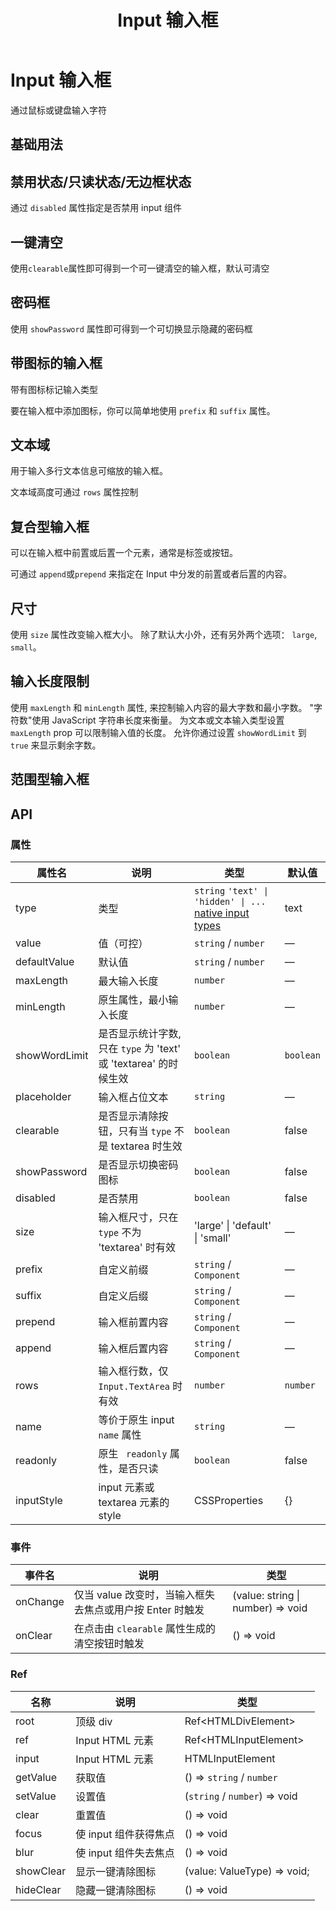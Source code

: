 ﻿---
title: Input 输入框
lang: zh-CN
---

# Input 输入框

通过鼠标或键盘输入字符

## 基础用法

<code src="./basic.tsx" path="input"></code>

## 禁用状态/只读状态/无边框状态

通过 `disabled` 属性指定是否禁用 input 组件

<code src="./disabled.tsx" path="input"></code>

## 一键清空

使用`clearable`属性即可得到一个可一键清空的输入框，默认可清空

<code src="./clearable.tsx" path="input"></code>

<!-- ## 格式化

在 `formatter`的情况下显示值，我们通常同时使用 `parser`

<code src="./formatter.tsx" path="input"></code> -->

## 密码框

使用 `showPassword` 属性即可得到一个可切换显示隐藏的密码框

<code src="./password.tsx" path="input"></code>

## 带图标的输入框

带有图标标记输入类型

要在输入框中添加图标，你可以简单地使用 `prefix` 和 `suffix` 属性。

<code src="./with-icon.tsx" path="input"></code>

## 文本域

用于输入多行文本信息可缩放的输入框。

文本域高度可通过 `rows` 属性控制

<code src="./textarea.tsx" path="input"></code>

<!-- ## 自适应文本域

设置文字输入类型的 `autosize` 属性使得根据内容自动调整的高度。 你可以给 `autosize` 提供一个包含有最大和最小高度的对象，让输入框自动调整。 -->

<!-- <code src="./auto-sizing-textarea.tsx" path="input"></code> -->

## 复合型输入框

可以在输入框中前置或后置一个元素，通常是标签或按钮。

可通过 `append`或`prepend` 来指定在 Input 中分发的前置或者后置的内容。

<code src="./mixed-input.tsx" path="input"></code>

## 尺寸

使用 `size` 属性改变输入框大小。 除了默认大小外，还有另外两个选项： `large`, `small`。

<code src="./various-size.tsx" path="input"></code>

## 输入长度限制

使用 `maxLength` 和 `minLength` 属性, 来控制输入内容的最大字数和最小字数。 "字符数"使用 JavaScript 字符串长度来衡量。 为文本或文本输入类型设置 `maxLength` prop 可以限制输入值的长度。 允许你通过设置 `showWordLimit` 到 `true` 来显示剩余字数。

<code src="./length-limiting.tsx" path="input"></code>

## 范围型输入框

<code src="./input-range.tsx" path="input"></code>

## API

### 属性

| 属性名        | 说明                                                             | 类型                                                                                                                                              | 默认值    |
| ------------- | ---------------------------------------------------------------- | ------------------------------------------------------------------------------------------------------------------------------------------------- | --------- |
| type          | 类型                                                             | `string` `'text' \| 'hidden' \| ...` [native input types](https://developer.mozilla.org/en-US/docs/Web/HTML/Element/input#Form_%3Cinput%3E_types) | text      |
| value         | 值（可控）                                                       | `string` / `number`                                                                                                                               | —         |
| defaultValue  | 默认值                                                           | `string` / `number`                                                                                                                               | —         |
| maxLength     | 最大输入长度                                                     | `number`                                                                                                                                          | —         |
| minLength     | 原生属性，最小输入长度                                           | `number`                                                                                                                                          | —         |
| showWordLimit | 是否显示统计字数, 只在 `type` 为 'text' 或 'textarea' 的时候生效 | `boolean`                                                                                                                                         | `boolean` |
| placeholder   | 输入框占位文本                                                   | `string`                                                                                                                                          | —         |
| clearable     | 是否显示清除按钮，只有当 `type` 不是 textarea 时生效             | `boolean`                                                                                                                                         | false     |
| showPassword  | 是否显示切换密码图标                                             | `boolean`                                                                                                                                         | false     |
| disabled      | 是否禁用                                                         | `boolean`                                                                                                                                         | false     |
| size          | 输入框尺寸，只在 `type` 不为 'textarea' 时有效                   | <Enum>'large' \| 'default' \| 'small'</Enum>                                                                                                      | —         |
| prefix        | 自定义前缀                                                       | `string` / `Component`                                                                                                                            | —         |
| suffix        | 自定义后缀                                                       | `string` / `Component`                                                                                                                            | —         |
| prepend       | 输入框前置内容                                                   | `string` / `Component`                                                                                                                            | —         |
| append        | 输入框后置内容                                                   | `string` / `Component`                                                                                                                            | —         |
| rows          | 输入框行数，仅 `Input.TextArea` 时有效                           | `number`                                                                                                                                          | `number`  |
| name          | 等价于原生 input `name` 属性                                     | `string`                                                                                                                                          | —         |
| readonly      | 原生 ` readonly` 属性，是否只读                                  | `boolean`                                                                                                                                         | false     |
| inputStyle    | input 元素或 textarea 元素的 style                               | CSSProperties                                                                                                                                     | {}        |

### 事件

| 事件名   | 说明                                                     | 类型                                                           |
| -------- | -------------------------------------------------------- | -------------------------------------------------------------- |
| onChange | 仅当 value 改变时，当输入框失去焦点或用户按 Enter 时触发 | <Enum type='Function'>(value: string \| number) => void</Enum> |
| onClear  | 在点击由 `clearable` 属性生成的清空按钮时触发            | <Enum type='Function'>() => void</Enum>                        |

### Ref

| 名称      | 说明                  | 类型                                                       |
| --------- | --------------------- | ---------------------------------------------------------- |
| root      | 顶级 div              | <Enum type='object'>Ref\<HTMLDivElement\></Enum>           |
| ref       | Input HTML 元素       | <Enum type='object'>Ref\<HTMLInputElement></Enum>          |
| input     | Input HTML 元素       | <Enum type='object'>HTMLInputElement</Enum>                |
| getValue  | 获取值                | <Enum type='Function'>() => `string` / `number`</Enum>     |
| setValue  | 设置值                | <Enum type='Function'>(`string` / `number`) => void</Enum> |
| clear     | 重置值                | <Enum type='Function'>() => void</Enum>                    |
| focus     | 使 input 组件获得焦点 | <Enum type='Function'>() => void</Enum>                    |
| blur      | 使 input 组件失去焦点 | <Enum type='Function'>() => void</Enum>                    |
| showClear | 显示一键清除图标      | <Enum type='Function'>(value: ValueType) => void;</Enum>   |
| hideClear | 隐藏一键清除图标      | <Enum type='Function'>() => void</Enum>                    |
